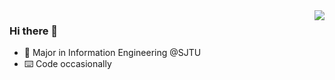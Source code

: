 <img align="right" src="https://github-readme-stats.vercel.app/api?username=lonelyotter&show_icons=true&theme=city_lights" />

### Hi there 👋

- 📖 Major in Information Engineering @SJTU
- ⌨️ Code occasionally
<!--

- 🔭 I’m currently working on ...
- 🌱 I’m currently learning ...
- 👯 I’m looking to collaborate on ...
- 🤔 I’m looking for help with ...
- 💬 Ask me about ...
- 📫 How to reach me: ...
- 😄 Pronouns: ...
- ⚡ Fun fact: ...
-->

